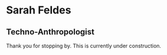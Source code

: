 # Sarah Feldes
## Techno-Anthropologist
Thank you for stopping by.
This is currently under construction.
